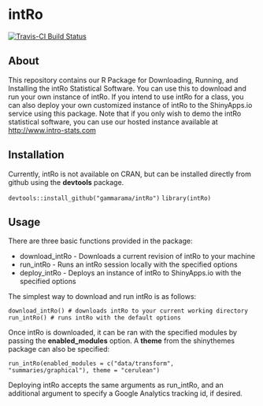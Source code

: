 # intRo
[![Travis-CI Build Status](https://travis-ci.org/gammarama/intRo.svg?branch=master)](https://travis-ci.org/gammarama/intRo)

## About
This repository contains our R Package for Downloading, Running, and Installing the intRo Statistical Software. You can use this to download and run your own instance of intRo. If you intend to use intRo for a class, you can also deploy your own customized instance of intRo to the ShinyApps.io service using this package. Note that if you only wish to demo the intRo statistical software, you can use our hosted instance available at http://www.intro-stats.com

## Installation
Currently, intRo is not available on CRAN, but can be installed directly from github using the **devtools** package.

`devtools::install_github("gammarama/intRo")`
`library(intRo)`

## Usage

There are three basic functions provided in the package:

* download_intRo - Downloads a current revision of intRo to your machine
* run_intRo - Runs an intRo session locally with the specified options
* deploy_intRo - Deploys an instance of intRo to ShinyApps.io with the specified options

The simplest way to download and run intRo is as follows:

    download_intRo() # downloads intRo to your current working directory
    run_intRo() # runs intRo with the default options

Once intRo is downloaded, it can be ran with the specified modules by passing the **enabled_modules** option. A **theme** from the shinythemes package can also be specified:

    run_intRo(enabled_modules = c("data/transform", "summaries/graphical"), theme = "cerulean")

Deploying intRo accepts the same arguments as run_intRo, and an additional argument to specify a Google Analytics tracking id, if desired.
